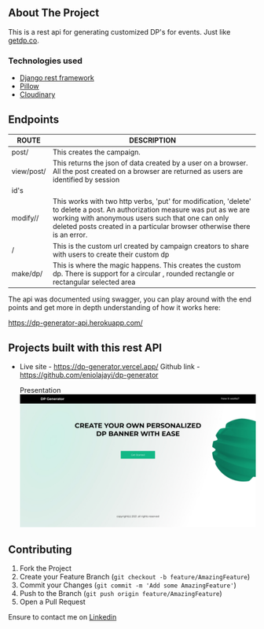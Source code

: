 

<!-- ABOUT THE PROJECT -->
## About The Project


This is a rest api for generating customized DP's for events. Just like [getdp.co](getdp.co).


### Technologies used

* [Django rest framework](django-rest-framework.org)
* [Pillow](https://pillow.readthedocs.io/en/stable/)
* [Cloudinary](https://cloudinary.com/)

## Endpoints

|ROUTE                |DESCRIPTION                    |
|---------------------|-------------------------------|
|post/                |This creates the campaign.     |
|view/post/           |This returns the json of data created by a user on a browser. All the post created on a browser are returned as users are identified by session
id's                  |
|modify/<id>/         |This works with two http verbs, 'put' for modification, 'delete' to delete a post. An authorization measure was put as we are working with anonymous users such that one can only deleted posts created in a particular browser otherwise there is an error.|
|<slug>/              | This is the custom url created by campaign creators to share with users to create their custom dp|
|make/dp/<slug>       | This is where the magic happens. This creates the custom dp. There is support for a circular , rounded rectangle or rectangular selected area|


The api was documented using swagger, you can play around with the end points and get more in depth understanding of how it works here:
  
https://dp-generator-api.herokuapp.com/
  


## Projects built with this rest API

* Live site - https://dp-generator.vercel.app/
  Github link - https://github.com/eniolajayi/dp-generator
  
  Presentation
  [![image](readme-images/desktop.jpg)](https://www.canva.com/design/DAE8EeC_4yI/nomyYurCNbOL_4pR0w6Grg/view?utm_content=DAE8EeC_4yI&utm_campaign=designshare&utm_medium=link2&utm_source=sharebutton#1)



## Contributing


1. Fork the Project
2. Create your Feature Branch (`git checkout -b feature/AmazingFeature`)
3. Commit your Changes (`git commit -m 'Add some AmazingFeature'`)
4. Push to the Branch (`git push origin feature/AmazingFeature`)
5. Open a Pull Request

Ensure to contact me on [Linkedin](https://www.linkedin.com/in/maureen-ononiwu-49b3b212a/)



